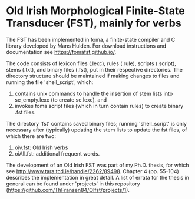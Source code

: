 Old Irish Morphological Finite-State Transducer (FST), mainly for verbs
====

[logo]: https://raw.githubusercontent.com/ThFransen84/OIfst/master/logo.png "FST logo"

The FST has been implemented in foma, a finite-state compiler and C library developed by Mans Hulden. For download instructions and documentation see https://fomafst.github.io/.

The code consists of lexicon files (.lexc), rules (.rule), scripts (.script), stems (.txt), and binary files (.fst), put in their respective directories. The directory structure should be maintained if making changes to files and running the file 'shell_script', which:
1. contains unix commands to handle the insertion of stem lists into se_empty.lexc (to create se.lexc), and 
2. invokes foma script files (which in turn contain rules) to create binary .fst files. 

The directory 'fst' contains saved binary files; running 'shell_script' is only necessary after (typically) updating the stem lists to update the fst files, of which there are two:
1. oiv.fst: Old Irish verbs
2. oiAll.fst: additional frequent words.

The development of an Old Irish FST was part of my Ph.D. thesis, for which see http://www.tara.tcd.ie/handle/2262/89498. Chapter 4 (pp. 55–104) describes the implementation in great detail. A list of errata for the thesis in general can be found under 'projects' in this repository (https://github.com/ThFransen84/OIfst/projects/1).
